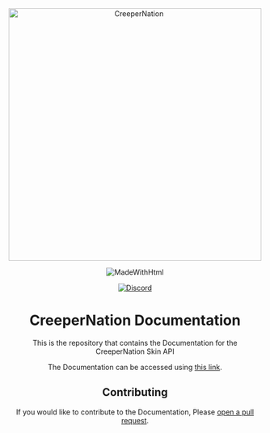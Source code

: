 <div align="center">
<img src="https://api-docs.creepernation.net/assets/img/Banner-Text.png" alt="CreeperNation" width="500"/>

![MadeWithHtml](https://forthebadge.com/images/badges/uses-html.svg)

[![Discord](https://img.shields.io/discord/784664122641350686.svg?color=%237289da&label=discord)](https://discord.creepernation.net)
# CreeperNation Documentation

This is the repository that contains the Documentation for the CreeperNation Skin API

The Documentation can be accessed using [this link](https://api-docs.creepernation.net).

## Contributing

If you would like to contribute to the Documentation, Please [open a pull request](https://github.com/CreeperNation/Api-Docs/pulls).
